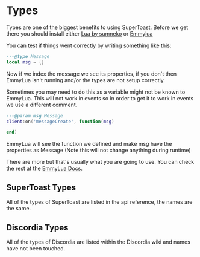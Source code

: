 # Types

Types are one of the biggest benefits to using SuperToast. Before we get there you should install either [Lua by sumneko](https://github.com/sumneko/lua-language-server) or [Emmylua](https://emmylua.github.io/)


You can test if things went correctly by writing something like this:

```lua
---@type Message
local msg = {}
```

Now if we index the message we see its properties, if you  don't then EmmyLua isn't running and/or the types are not setup correctly.

Sometimes you may need to do this as a variable might not be known to EmmyLua. This will not work in events so in order to get it to work in events we use a different comment.

```lua
---@param msg Message
client:on('messageCreate', function(msg)

end)
```

EmmyLua will see the function we defined and make msg have the properties as Message (Note this will not change anything
during runtime)

There are more but that's usually what you are going to use. You can check the rest at the [EmmyLua Docs](https://emmylua.github.io/).

## SuperToast Types

All of the types of SuperToast are listed in the api reference, the names are the same.

## Discordia Types

All of the types of Discordia are listed within the Discordia wiki and names have not been touched.
